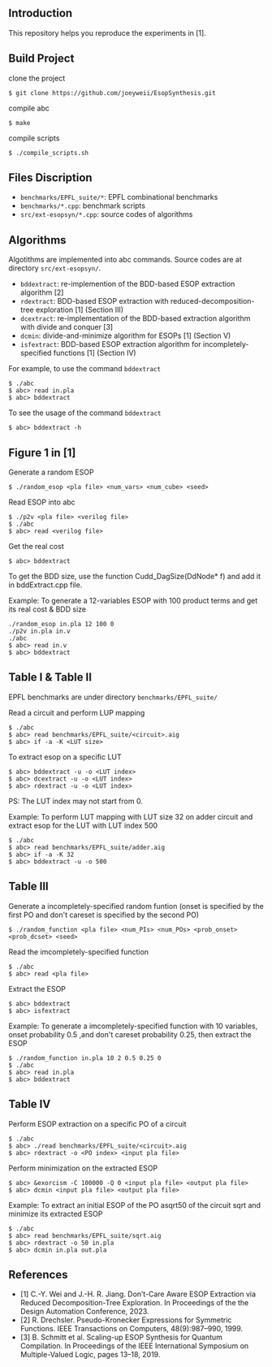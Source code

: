 ## Introduction
This repository helps you reproduce the experiments in [1].

## Build Project
clone the project
```
$ git clone https://github.com/joeyweii/EsopSynthesis.git
```
compile abc
```
$ make
```
compile scripts
```
$ ./compile_scripts.sh
```

## Files Discription
- ```benchmarks/EPFL_suite/*```: EPFL combinational benchmarks
- ```benchmarks/*.cpp```: benchmark scripts
- ```src/ext-esopsyn/*.cpp```: source codes of algorithms

## Algorithms
Algotithms are implemented into abc commands.
Source codes are at directory ```src/ext-esopsyn/```.
- ```bddextract```: re-implemention of the BDD-based ESOP extraction algorithm [2]
- ```rdextract```: BDD-based ESOP extraction with reduced-decomposition-tree exploration [1] (Section III)
- ```dcextract```: re-implementation of the BDD-based extraction algorithm with divide and conquer [3]
- ```dcmin```: divide-and-minimize algorithm for ESOPs [1] (Section V)
- ```isfextract```: BDD-based ESOP extraction algorithm for incompletely-specified functions [1] (Section IV) 


For example, to use the command ```bddextract```
```
$ ./abc
$ abc> read in.pla
$ abc> bddextract
```
To see the usage of the command ```bddextract```
```
$ abc> bddextract -h
```

## Figure 1 in [1]
Generate a random ESOP
``` 
$ ./random_esop <pla file> <num_vars> <num_cube> <seed>
```
Read ESOP into abc
```
$ ./p2v <pla file> <verilog file>
$ ./abc
$ abc> read <verilog file>
```
Get the real cost
```
$ abc> bddextract
```
To get the BDD size, use the function Cudd_DagSize(DdNode* f) and add it in 
bddExtract.cpp file.

Example:
To generate a 12-variables ESOP with 100 product terms and get its real cost & BDD size
```
./random_esop in.pla 12 100 0
./p2v in.pla in.v
./abc
$ abc> read in.v
$ abc> bddextract
```

## Table I & Table II
EPFL benchmarks are under directory ```benchmarks/EPFL_suite/```

Read a circuit and perform LUP mapping
```
$ ./abc
$ abc> read benchmarks/EPFL_suite/<circuit>.aig
$ abc> if -a -K <LUT size>
```

To extract esop on a specific LUT
``` 
$ abc> bddextract -u -o <LUT index>
$ abc> dcextract -u -o <LUT index>
$ abc> rdextract -u -o <LUT index>
```
PS: The LUT index may not start from 0.

Example:
To perform LUT mapping with LUT size 32 on adder circuit and extract esop for the LUT with LUT index 500 
```
$ ./abc
$ abc> read benchmarks/EPFL_suite/adder.aig
$ abc> if -a -K 32
$ abc> bddextract -u -o 500
```

## Table III
Generate a incompletely-specified random funtion (onset is specified by the first PO and don't careset is specified by the second PO)
```
$ ./random_function <pla file> <num_PIs> <num_POs> <prob_onset> <prob_dcset> <seed>
```
Read the imcompletely-specified function
```
$ ./abc
$ abc> read <pla file>
```
Extract the ESOP
```
$ abc> bddextract
$ abc> isfextract
```

Example:
To generate a imcompletely-specified function with 10 variables, onset probability 0.5 ,and don't careset probability 0.25, then extract the ESOP
```
$ ./random_function in.pla 10 2 0.5 0.25 0
$ ./abc
$ abc> read in.pla
$ abc> bddextract
```

## Table IV
Perform ESOP extraction on a specific PO of a circuit
```
$ ./abc
$ abc> ./read benchmarks/EPFL_suite/<circuit>.aig
$ abc> rdextract -o <PO index> <input pla file>
```

Perform minimization on the extracted ESOP
```
$ abc> &exorcism -C 100000 -Q 0 <input pla file> <output pla file>
$ abc> dcmin <input pla file> <output pla file>
```

Example:
To extract an initial ESOP of the PO asqrt50 of the circuit sqrt and minimize its extracted ESOP
```
$ ./abc
$ abc> read benchmarks/EPFL_suite/sqrt.aig
$ abc> rdextract -o 50 in.pla
$ abc> dcmin in.pla out.pla
```

## References
- [1] C.-Y. Wei and J.-H. R. Jiang. Don’t-Care Aware ESOP Extraction via Reduced Decomposition-Tree Exploration. In Proceedings of the the Design Automation Conference, 2023.
- [2] R. Drechsler. Pseudo-Kronecker Expressions for Symmetric Functions. IEEE Transactions on Computers, 48(9):987–990, 1999.
- [3] B. Schmitt et al. Scaling-up ESOP Synthesis for Quantum Compilation. In Proceedings of the IEEE International Symposium on Multiple-Valued Logic, pages 13–18, 2019.
